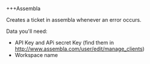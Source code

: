 +++Assembla

Creates a ticket in assembla whenever an error occurs.

Data you'll need:
* API Key and APi secret Key  (find them in http://www.assembla.com/user/edit/manage_clients)
* Workspace name
